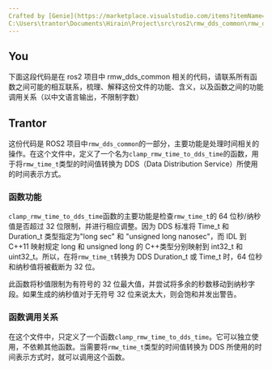 ```yaml
---
Crafted by [Genie](https://marketplace.visualstudio.com/items?itemName=genieai.chatgpt-vscode)
C:\Users\trantor\Documents\Hirain\Project\src\ros2\rmw_dds_common\rmw_dds_common\include\rmw_dds_common\time_utils.md
---
```


## You

下面这段代码是在 ros2 项目中 rmw_dds_common 相关的代码，请联系所有函数之间可能的相互联系，梳理、解释这份文件的功能、含义，以及函数之间的功能调用关系（以中文语言输出，不限制字数）

## Trantor

这份代码是 ROS2 项目中`rmw_dds_common`的一部分，主要功能是处理时间相关的操作。在这个文件中，定义了一个名为`clamp_rmw_time_to_dds_time`的函数，用于将`rmw_time_t`类型的时间值转换为 DDS（Data Distribution Service）所使用的时间表示方式。

### 函数功能

`clamp_rmw_time_to_dds_time`函数的主要功能是检查`rmw_time_t`的 64 位秒/纳秒值是否超过 32 位限制，并进行相应调整。因为 DDS 标准将 Time_t 和 Duration_t 类型指定为"long sec" 和 "unsigned long nanosec"，而 IDL 到 C++11 映射规定 long 和 unsigned long 的 C++类型分别映射到 int32_t 和 uint32_t。所以，在将`rmw_time_t`转换为 DDS Duration_t 或 Time_t 时，64 位秒和纳秒值将被截断为 32 位。

此函数将秒值限制为有符号的 32 位最大值，并尝试将多余的秒数移动到纳秒字段。如果生成的纳秒值对于无符号 32 位来说太大，则会饱和并发出警告。

### 函数调用关系

在这个文件中，只定义了一个函数`clamp_rmw_time_to_dds_time`。它可以独立使用，不依赖其他函数。当需要将`rmw_time_t`类型的时间值转换为 DDS 所使用的时间表示方式时，就可以调用这个函数。
